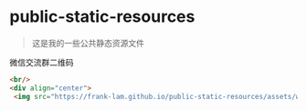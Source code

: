 # public-static-resources
> 这是我的一些公共静态资源文件



微信交流群二维码

 ```html
<br/>
<div align="center">
  <img src="https://frank-lam.github.io/public-static-resources/assets/wechat/wx_group_qrcode.png" width="400px"/></div>
 ```

